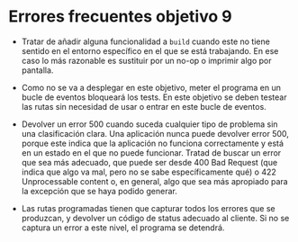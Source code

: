 # Errores frecuentes objetivo 9

* Tratar de añadir alguna funcionalidad a `build` cuando este no tiene sentido
  en el entorno específico en el que se está trabajando. En ese caso lo más
  razonable es sustituir por un no-op o imprimir algo por pantalla.

* Como no se va a desplegar en este objetivo, meter el programa en un bucle de
  eventos bloqueará los tests. En este objetivo se deben testear las rutas sin
  necesidad de usar o entrar en este bucle de eventos.

* Devolver un error 500 cuando suceda cualquier tipo de problema sin una
  clasificación clara. Una aplicación nunca puede devolver error 500, porque
  este indica que la aplicación no funciona correctamente y está en un estado en
  el que no puede funcionar. Tratad de buscar un error que sea más adecuado, que
  puede ser desde 400 Bad Request (que indica que algo va mal, pero no se sabe
  específicamente qué) o 422 Unprocessable content o, en general, algo que sea
  más apropiado para la excepción que se haya podido generar.

* Las rutas programadas tienen que capturar todos los errores que se produzcan,
  y devolver un código de status adecuado al cliente. Si no se captura un error
  a este nivel, el programa se detendrá.

